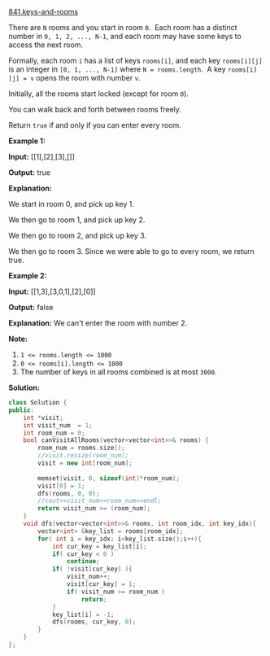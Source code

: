 [841.keys-and-rooms](https://leetcode.com/problems/keys-and-rooms/)  

There are `N` rooms and you start in room `0`.  Each room has a distinct number in `0, 1, 2, ..., N-1`, and each room may have some keys to access the next room. 

Formally, each room `i` has a list of keys `rooms[i]`, and each key `rooms[i][j]` is an integer in `[0, 1, ..., N-1]` where `N = rooms.length`.  A key `rooms[i][j] = v` opens the room with number `v`.

Initially, all the rooms start locked (except for room `0`). 

You can walk back and forth between rooms freely.

Return `true` if and only if you can enter every room.

**Example 1:**

  
**Input:** \[\[1\],\[2\],\[3\],\[\]\]
  
**Output:** true
  
**Explanation:** 
  
We start in room 0, and pick up key 1.
  
We then go to room 1, and pick up key 2.
  
We then go to room 2, and pick up key 3.
  
We then go to room 3.  Since we were able to go to every room, we return true.
  

**Example 2:**

  
**Input:** \[\[1,3\],\[3,0,1\],\[2\],\[0\]\]
  
**Output:** false
  
**Explanation:** We can't enter the room with number 2.
  

**Note:**

1.  `1 <= rooms.length <= 1000`
2.  `0 <= rooms[i].length <= 1000`
3.  The number of keys in all rooms combined is at most `3000`.  



**Solution:**  

```cpp
class Solution {
public:
    int *visit;
    int visit_num  = 1;
    int room_num = 0;
    bool canVisitAllRooms(vector<vector<int>>& rooms) {
        room_num = rooms.size();
        //visit.resize(room_num);
        visit = new int[room_num];
        
        memset(visit, 0, sizeof(int)*room_num);
        visit[0] = 1;
        dfs(rooms, 0, 0);
        //cout<<visit_num<<room_num<<endl;
        return visit_num >= (room_num);
    }
    void dfs(vector<vector<int>>& rooms, int room_idx, int key_idx){
        vector<int> &key_list = rooms[room_idx];
        for( int i = key_idx; i<key_list.size();i++){
            int cur_key = key_list[i];
            if( cur_key < 0 )
                continue;
            if( !visit[cur_key] ){
                visit_num++;
                visit[cur_key] = 1;
                if( visit_num >= room_num )
                    return;
            }
            key_list[i] = -1;
            dfs(rooms, cur_key, 0);
        }
    }
};
```
      